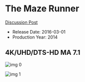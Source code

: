 # The Maze Runner

[Discussion Post](https://www.avsforum.com/threads/bass-eq-for-filtered-movies.2995212/post-56775356)

* Release Date: 2016-03-01
* Production Year: 2014

## 4K/UHD/DTS-HD MA 7.1

![img 0](https://i.imgur.com/RIzIlcP.jpg)

![img 1](https://i.imgur.com/y2gRxlk.png)

